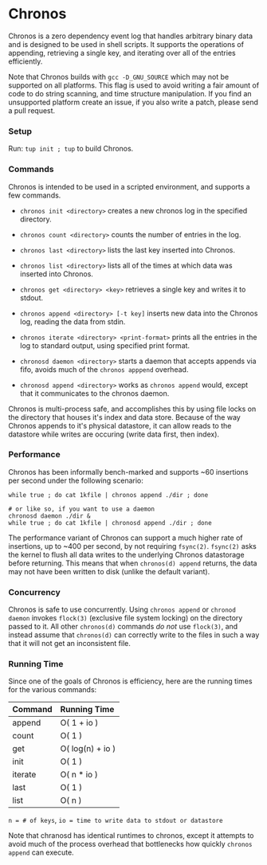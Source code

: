 # Chronos

Chronos is a zero dependency event log that handles arbitrary binary data and is designed to be used in shell scripts. It supports the operations of appending, retrieving a single key, and iterating over all of the entries efficiently.

Note that Chronos builds with `gcc -D_GNU_SOURCE` which may not be supported on all platforms. This flag is used to avoid writing a fair amount of code to do string scanning, and time structure manipulation. If you find an unsupported platform create an issue, if you also write a patch, please send a pull request.

### Setup

Run: `tup init ; tup` to build Chronos.

### Commands

Chronos is intended to be used in a scripted environment, and supports a few commands.

* `chronos init <directory>` creates a new chronos log in the specified directory.
* `chronos count <directory>` counts the number of entries in the log.
* `chronos last <directory>` lists the last key inserted into Chronos.
* `chronos list <directory>` lists all of the times at which data was inserted into Chronos.
* `chronos get <directory> <key>` retrieves a single key and writes it to stdout.
* `chronos append <directory> [-t key]` inserts new data into the Chronos log, reading the data from stdin.
* `chronos iterate <directory> <print-format>` prints all the entries in the log to standard output, using specified print format.

* `chronosd daemon <directory>` starts a daemon that accepts appends via fifo, avoids much of the `chronos apppend` overhead.
* `chronosd append <directory>` works as `chronos append` would, except that it communicates to the chronos daemon.

Chronos is multi-process safe, and accomplishes this by using file locks on the directory that houses it's index and data store. Because of the way Chronos appends to it's physical datastore, it can allow reads to the datastore while writes are occuring (write data first, then index).

### Performance

Chronos has been informally bench-marked and supports ~60 insertions per second under the following scenario:

```
while true ; do cat 1kfile | chronos append ./dir ; done

# or like so, if you want to use a daemon
chronosd daemon ./dir &
while true ; do cat 1kfile | chronosd append ./dir ; done
```

The performance variant of Chronos can support a much higher rate of insertions, up to ~400 per second, by not requiring `fsync(2)`. `fsync(2)` asks the kernel to flush all data writes to the underlying Chronos datastorage before returning. This means that when `chronos(d) append` returns, the data may not have been written to disk (unlike the default variant).

### Concurrency

Chronos is safe to use concurrently. Using `chronos append` or `chronod daemon` invokes `flock(3)` (exclusive file system locking) on the directory passed to it. All other `chronos(d)` commands _do not_ use `flock(3)`, and instead assume that `chronos(d)` can correctly write to the files in such a way that it will not get an inconsistent file.

### Running Time

Since one of the goals of Chronos is efficiency, here are the running times for the various commands:

Command | Running Time
:-------|:------------
append  | O( 1 + io )
count   | O( 1 )
get     | O( log(n) + io )
init    | O( 1 )
iterate | O( n * io )
last    | O( 1 )
list    | O( n )

`n = # of keys`, `io = time to write data to stdout or datastore`

Note that chranosd has identical runtimes to chronos, except it attempts to avoid much of the process overhead that bottlenecks how quickly `chronos append` can execute.
